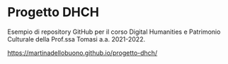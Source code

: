 # Progetto DHCH

Esempio di repository GitHub per il corso Digital Humanities e Patrimonio Culturale della Prof.ssa Tomasi a.a. 2021-2022.

https://martinadellobuono.github.io/progetto-dhch/
